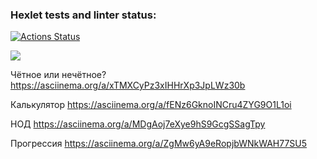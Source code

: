 ### Hexlet tests and linter status:
[![Actions Status](https://github.com/Agrarox666/python-project-49/workflows/hexlet-check/badge.svg)](https://github.com/Agrarox666/python-project-49/actions)

<a href="https://codeclimate.com/github/Agrarox666/python-project-49/maintainability"><img src="https://api.codeclimate.com/v1/badges/fc1464fbf627ca6f83e8/maintainability" /></a>

Чётное или нечётное?
https://asciinema.org/a/xTMXCyPz3xIHHrXp3JpLWz30b

Калькулятор
https://asciinema.org/a/fENz6GknoINCru4ZYG9O1L1oi

НОД 
https://asciinema.org/a/MDgAoj7eXye9hS9GcgSSagTpy

Прогрессия
https://asciinema.org/a/ZgMw6yA9eRopjbWNkWAH77SU5
